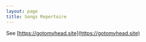 ```yaml
---
layout: page
title: Songs Repertoire
---
```

See [https://gotomyhead.site](https://gotomyhead.site)
